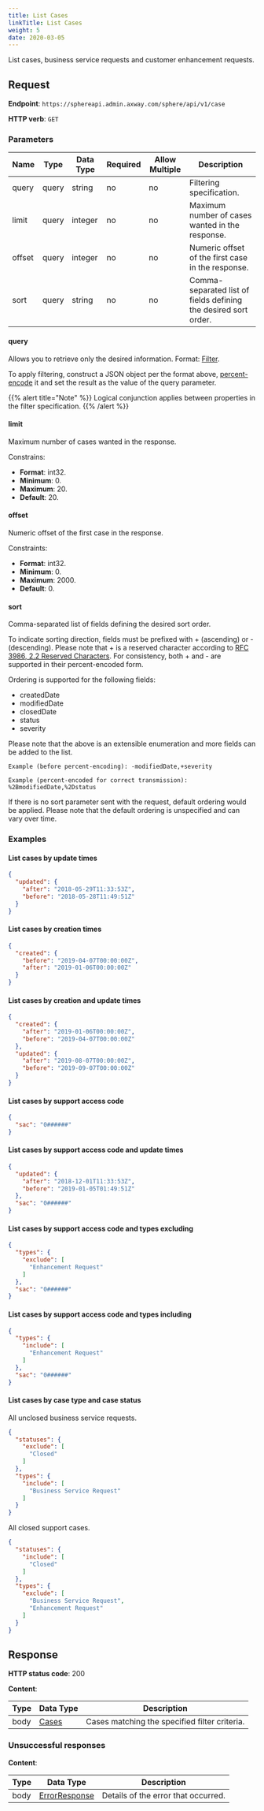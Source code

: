 ```yaml
---
title: List Cases
linkTitle: List Cases
weight: 5
date: 2020-03-05
---
```


List cases, business service requests and customer enhancement requests.

## Request

**Endpoint**: `https://sphereapi.admin.axway.com/sphere/api/v1/case`

**HTTP verb**: `GET`

### Parameters

| Name   | Type  | Data Type | Required | Allow Multiple | Description |
| -------|-------|-----------|----------|----------------|-------------|
| query  | query | string    |       no |             no | Filtering specification. |
| limit  | query | integer   |       no |             no | Maximum number of cases wanted in the response. |
| offset | query | integer   |       no |             no | Numeric offset of the first case in the response. |
| sort   | query | string    |       no |             no | Comma-separated list of fields defining the desired sort order. |

#### query

Allows you to retrieve only the desired information. Format: [Filter](/docs/shared_services/supportapi/formats/list_cases_req/#filter).

To apply filtering, construct a JSON object per the format above, [percent-encode](https://tools.ietf.org/html/rfc3986#section-2.1) it and set the result as the value of the query parameter.

{{% alert title="Note" %}}
Logical conjunction applies between properties in the filter specification.
{{% /alert %}}

#### limit

Maximum number of cases wanted in the response.

Constrains:

* **Format**: int32.
* **Minimum**: 0.
* **Maximum**: 20.
* **Default**: 20.

#### offset

Numeric offset of the first case in the response.

Constraints:

* **Format**: int32.
* **Minimum**: 0.
* **Maximum**: 2000.
* **Default**: 0.

#### sort

Comma-separated list of fields defining the desired sort order.

To indicate sorting direction, fields must be prefixed with + (ascending) or - (descending). Please note that + is a reserved character according to [RFC 3986, 2.2 Reserved Characters](https://tools.ietf.org/html/rfc3986#section-2.2). For consistency, both + and - are supported in their percent-encoded form.

Ordering is supported for the following fields:

* createdDate
* modifiedDate
* closedDate
* status
* severity

Please note that the above is an extensible enumeration and more fields can be added to the list.

```
Example (before percent-encoding): -modifiedDate,+severity
```

````
Example (percent-encoded for correct transmission): %2BmodifiedDate,%2Dstatus
````

If there is no sort parameter sent with the request, default ordering would be applied.
Please note that the default ordering is unspecified and can vary over time.

### Examples

#### List cases by update times

```json
{
  "updated": {
    "after": "2018-05-29T11:33:53Z",
    "before": "2018-05-28T11:49:51Z"
  }
}
```

#### List cases by creation times

```json
{
  "created": {
    "before": "2019-04-07T00:00:00Z",
    "after": "2019-01-06T00:00:00Z"
  }
}
```

#### List cases by creation and update times

```json
{
  "created": {
    "after": "2019-01-06T00:00:00Z",
    "before": "2019-04-07T00:00:00Z"
  },
  "updated": {
    "after": "2019-08-07T00:00:00Z",
    "before": "2019-09-07T00:00:00Z"
  }
}
```

#### List cases by support access code

```json
{
  "sac": "0######"
}
```

#### List cases by support access code and update times

```json
{
  "updated": {
    "after": "2018-12-01T11:33:53Z",
    "before": "2019-01-05T01:49:51Z"
  },
  "sac": "0######"
}
```

#### List cases by support access code and types excluding

```json
{
  "types": {
    "exclude": [
      "Enhancement Request"
    ]
  },
  "sac": "0######"
}
```

#### List cases by support access code and types including

```json
{
  "types": {
    "include": [
      "Enhancement Request"
    ]
  },
  "sac": "0######"
}
```

#### List cases by case type and case status

All unclosed business service requests.

```json
{
  "statuses": {
    "exclude": [
      "Closed"
    ]
  },
  "types": {
    "include": [
      "Business Service Request"
    ]
  }
}
```

All closed support cases.

```json
{
  "statuses": {
    "include": [
      "Closed"
    ]
  },
  "types": {
    "exclude": [
      "Business Service Request",
      "Enhancement Request"
    ]
  }
}
```

## Response

**HTTP status code**: 200

**Content**:

| Type | Data Type                                   | Description |
|------|---------------------------------------------|-------------|
| body | [Cases](/docs/shared_services/supportapi/formats/list_cases_res/#cases) | Cases matching the specified filter criteria. |

### Unsuccessful responses

**Content**:

| Type | Data Type                                     | Description |
|------|-----------------------------------------------|-------------|
| body | [ErrorResponse](/docs/shared_services/supportapi/formats/error_response) | Details of the error that occurred. |
